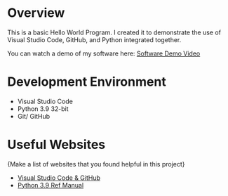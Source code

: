 # Overview

This is a basic Hello World Program. I created it to demonstrate the use of Visual Studio Code, GitHub, and Python integrated together.

You can watch a demo of my software here: [Software Demo Video](https://youtu.be/Icao85JJ3F4)

# Development Environment

* Visual Studio Code
* Python 3.9 32-bit
* Git/ GitHub

# Useful Websites

{Make a list of websites that you found helpful in this project}
* [Visual Studio Code & GitHub](https://code.visualstudio.com/docs/editor/versioncontrol)
* [Python 3.9 Ref Manual](https://docs.python.org/3/)